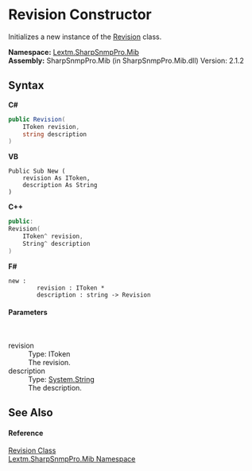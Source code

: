 # Revision Constructor 
 

Initializes a new instance of the <a href="T_Lextm_SharpSnmpPro_Mib_Revision">Revision</a> class.

**Namespace:**&nbsp;<a href="N_Lextm_SharpSnmpPro_Mib">Lextm.SharpSnmpPro.Mib</a><br />**Assembly:**&nbsp;SharpSnmpPro.Mib (in SharpSnmpPro.Mib.dll) Version: 2.1.2

## Syntax

**C#**<br />
``` C#
public Revision(
	IToken revision,
	string description
)
```

**VB**<br />
``` VB
Public Sub New ( 
	revision As IToken,
	description As String
)
```

**C++**<br />
``` C++
public:
Revision(
	IToken^ revision, 
	String^ description
)
```

**F#**<br />
``` F#
new : 
        revision : IToken * 
        description : string -> Revision
```


#### Parameters
&nbsp;<dl><dt>revision</dt><dd>Type: IToken<br />The revision.</dd><dt>description</dt><dd>Type: <a href="https://docs.microsoft.com/dotnet/api/system.string" target="_blank" rel="noopener noreferrer">System.String</a><br />The description.</dd></dl>

## See Also


#### Reference
<a href="T_Lextm_SharpSnmpPro_Mib_Revision">Revision Class</a><br /><a href="N_Lextm_SharpSnmpPro_Mib">Lextm.SharpSnmpPro.Mib Namespace</a><br />